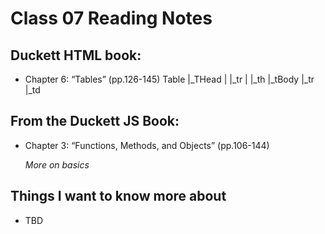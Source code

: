 # Class 07 Reading Notes

## Duckett HTML book:

- Chapter 6: “Tables” (pp.126-145)
    Table
        |_THead
        |   |_tr
        |       |_th
        |_tBody
            |_tr
                |_td

## From the Duckett JS Book:

- Chapter 3: “Functions, Methods, and Objects” (pp.106-144)

    *More on basics*

## Things I want to know more about

- TBD